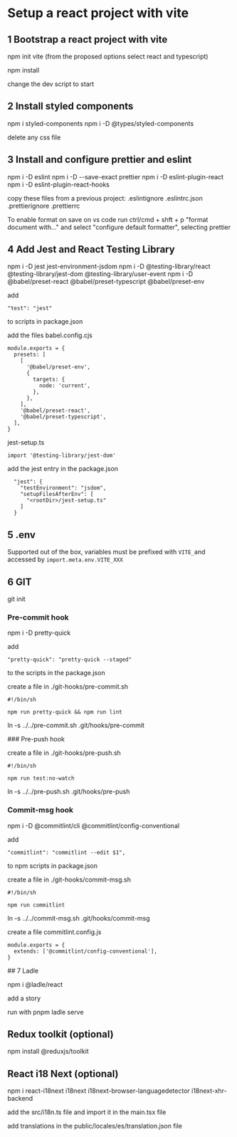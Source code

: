 # Setup a react project with vite

## 1 Bootstrap a react project with vite

npm init vite
(from the proposed options select react and typescript)

npm install

change the dev script to start

## 2 Install styled components

npm i styled-components
npm i -D @types/styled-components

delete any css file

## 3 Install and configure prettier and eslint

npm i -D eslint
npm i -D --save-exact prettier
npm i -D eslint-plugin-react
npm i -D eslint-plugin-react-hooks

copy these files from a previous project:
.eslintignore
.eslintrc.json
.prettierignore
.prettierrc

To enable format on save on vs code run ctrl/cmd + shft + p "format document with..." and select "configure default formatter", selecting prettier

## 4 Add Jest and React Testing Library

npm i -D jest jest-environment-jsdom
npm i -D @testing-library/react @testing-library/jest-dom @testing-library/user-event
npm i -D @babel/preset-react @babel/preset-typescript @babel/preset-env

add

```
"test": "jest"
```

to scripts in package.json

add the files
babel.config.cjs

```
module.exports = {
  presets: [
    [
      '@babel/preset-env',
      {
        targets: {
          node: 'current',
        },
      },
    ],
    '@babel/preset-react',
    '@babel/preset-typescript',
  ],
}
```

jest-setup.ts

```
import '@testing-library/jest-dom'
```

add the jest entry in the package.json

```
  "jest": {
    "testEnvironment": "jsdom",
    "setupFilesAfterEnv": [
      "<rootDir>/jest-setup.ts"
    ]
  }

```

## 5 .env

Supported out of the box, variables must be prefixed with `VITE_`and accessed by `import.meta.env.VITE_XXX`

## 6 GIT

git init

### Pre-commit hook

npm i -D pretty-quick

add

```
"pretty-quick": "pretty-quick --staged"
```

to the scripts in the package.json

create a file in ./git-hooks/pre-commit.sh

```
#!/bin/sh

npm run pretty-quick && npm run lint
```

ln -s ../../pre-commit.sh .git/hooks/pre-commit

### Pre-push hook

create a file in ./git-hooks/pre-push.sh

```
#!/bin/sh

npm run test:no-watch
```

ln -s ../../pre-push.sh .git/hooks/pre-push

### Commit-msg hook

npm i -D @commitlint/cli @commitlint/config-conventional

add

```
"commitlint": "commitlint --edit $1",
```

to npm scripts in package.json

create a file in ./git-hooks/commit-msg.sh

```
#!/bin/sh

npm run commitlint
```

ln -s ../../commit-msg.sh .git/hooks/commit-msg

create a file commitlint.config.js

```
module.exports = {
  extends: ['@commitlint/config-conventional'],
}
```

## 7 Ladle

npm i @ladle/react

add a story

run with
pnpm ladle serve

## Redux toolkit (optional)

npm install @reduxjs/toolkit

## React i18 Next (optional)

npm i react-i18next i18next i18next-browser-languagedetector i18next-xhr-backend

add the src/i18n.ts file and import it in the main.tsx file

add translations in the public/locales/es/translation.json file
